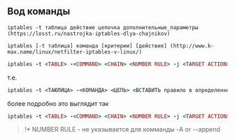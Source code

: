 ## Вод команды

``` 
iptables -t таблица действие цепочка дополнительные_параметры (https://losst.ru/nastrojka-iptables-dlya-chajnikov)

iptables [-t таблица] команда [критерии] [действие] (http://www.k-max.name/linux/netfilter-iptables-v-linux/)
```
```ruby
iptables -t <TABLE> -<COMMAND> <CHAIN> <NUMBER RULE> -j <TARGET ACTION> -<OPTIONS>
```
т.е.
```ruby
iptables -t <ТАЮЛИЦА> -<КОМАНДА> <ЦЕПЬ> <ВСТАВИТЬ правило в определенное место в цепи> -j <Конечное действие> <ОПЦИИ>
```
более подробно это выглядит так
```ruby
iptables -t <TABLE> -<COMMAND> <CHAIN> <NUMBER RULE> -j <TARGET ACTION> -p <PROTOCOL> -i <IN_INTERFACE> -o <OUT_INTERFACE> -s <SOURCE_IP-addr/nerwork> -d <DESTTINATION_IP-addr/network> -<ADDITIONAL MATCH>
```
> !* NUMBER RULE - не указывается для комманды -A or --append
